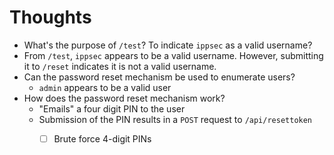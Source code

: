# Thoughts

- What's the purpose of `/test`? To indicate `ippsec` as a valid username?
- From `/test`, `ippsec` appears to be a valid username. However, submitting it to `/reset` indicates it is not a valid username.
- Can the password reset mechanism be used to enumerate users?
	- `admin` appears to be a valid user
- How does the password reset mechanism work?
	- "Emails" a four digit PIN to the user
	- Submission of the PIN results in a `POST` request to `/api/resettoken`
		- [ ] Brute force 4-digit PINs

